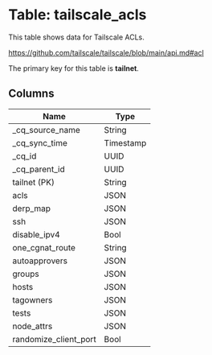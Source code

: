 # Table: tailscale_acls

This table shows data for Tailscale ACLs.

https://github.com/tailscale/tailscale/blob/main/api.md#acl

The primary key for this table is **tailnet**.

## Columns

| Name          | Type          |
| ------------- | ------------- |
|_cq_source_name|String|
|_cq_sync_time|Timestamp|
|_cq_id|UUID|
|_cq_parent_id|UUID|
|tailnet (PK)|String|
|acls|JSON|
|derp_map|JSON|
|ssh|JSON|
|disable_ipv4|Bool|
|one_cgnat_route|String|
|autoapprovers|JSON|
|groups|JSON|
|hosts|JSON|
|tagowners|JSON|
|tests|JSON|
|node_attrs|JSON|
|randomize_client_port|Bool|